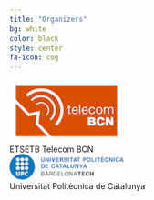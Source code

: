 ```yaml
---
title: "Organizers"
bg: white
color: black
style: center
fa-icon: cog
---
```


<a href="https://www.etsetb.upc.edu/en/"><img src="img/logos/etsetb.png" alt="ETSETB" style="width: 200px;"/></a>
<br>
ETSETB Telecom BCN
<br>
<a href="https://imatge.upc.edu/web/"><img src="img/logos/upc.jpg" alt="UPC" style="width: 200px;"/></a>
<br>
Universitat Politècnica de Catalunya
<br>

